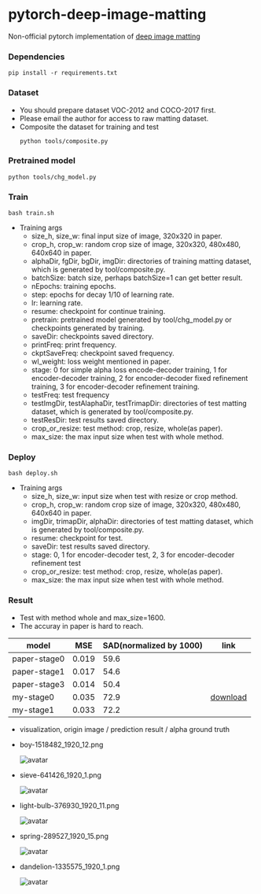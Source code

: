 # pytorch-deep-image-matting

Non-official pytorch implementation of [deep image matting](http://openaccess.thecvf.com/content_cvpr_2017/papers/Xu_Deep_Image_Matting_CVPR_2017_paper.pdf)

### Dependencies
```
pip install -r requirements.txt
```

### Dataset
* You should prepare dataset VOC-2012 and COCO-2017 first.
* Please email the author for access to raw matting dataset.
* Composite the dataset for training and test
  ```
  python tools/composite.py
  ```

### Pretrained model
```
python tools/chg_model.py
```

### Train
```
bash train.sh
```
* Training args
  * size_h, size_w: final input size of image, 320x320 in paper.
  * crop_h, crop_w: random crop size of image, 320x320, 480x480, 640x640 in paper.
  * alphaDir, fgDir, bgDir, imgDir: directories of training matting dataset, which is generated by tool/composite.py.
  * batchSize: batch size, perhaps batchSize=1 can get better result.
  * nEpochs: training epochs.
  * step: epochs for decay 1/10 of learning rate.
  * lr: learning rate.
  * resume: checkpoint for continue training.
  * pretrain: pretrained model generated by tool/chg_model.py or checkpoints generated by training.
  * saveDir: checkpoints saved directory.
  * printFreq: print frequency.
  * ckptSaveFreq: checkpoint saved frequency.
  * wl_weight: loss weight mentioned in paper.
  * stage: 0 for simple alpha loss encode-decoder training, 1 for encoder-decoder training, 2 for encoder-decoder fixed refinement training, 3 for encoder-decoder refinement training.
  * testFreq: test frequency
  * testImgDir, testAlaphaDir, testTrimapDir: directories of test matting dataset, which is generated by tool/composite.py.
  * testResDir: test results saved directory.
  * crop_or_resize: test method: crop, resize, whole(as paper).
  * max_size: the max input size when test with whole method.
  

### Deploy
```
bash deploy.sh
```
* Training args
  * size_h, size_w: input size when test with resize or crop method.
  * crop_h, crop_w: random crop size of image, 320x320, 480x480, 640x640 in paper.
  * imgDir, trimapDir, alphaDir: directories of test matting dataset, which is generated by tool/composite.py.
  * resume: checkpoint for test.
  * saveDir: test results saved directory.
  * stage: 0, 1 for encoder-decoder test, 2, 3 for encoder-decoder refinement test
  * crop_or_resize: test method: crop, resize, whole(as paper).
  * max_size: the max input size when test with whole method.

### Result
* Test with method whole and max_size=1600.
* The accuray in paper is hard to reach.

|     model    |  MSE  | SAD(normalized by 1000) | link |
| ------------ | ----- | ----------------------- | ---- |
| paper-stage0 | 0.019 |          59.6           |      |
| paper-stage1 | 0.017 |          54.6           |      |
| paper-stage3 | 0.014 |          50.4           |      |
|   my-stage0  | 0.035 |          72.9           | [download](https://github.com/huochaitiantang/pytorch-deep-image-matting/releases/download/v1.0/my_stage0_sad_72.9.pth)  |
|   my-stage1  | 0.033 |          72.2           |      |

 
* visualization, origin image / prediction result / alpha ground truth

* boy-1518482_1920_12.png

  ![avatar](/result/example/boy-1518482_1920_12.png)

* sieve-641426_1920_1.png

  ![avatar](/result/example/sieve-641426_1920_1.png)

* light-bulb-376930_1920_11.png

  ![avatar](/result/example/light-bulb-376930_1920_11.png)

* spring-289527_1920_15.png

  ![avatar](/result/example/spring-289527_1920_15.png)

* dandelion-1335575_1920_1.png

  ![avatar](/result/example/dandelion-1335575_1920_1.png)
